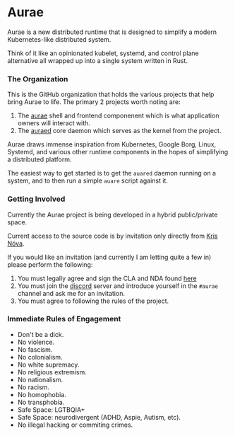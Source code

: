 # Aurae

Aurae is a new distributed runtime that is designed to simplify a modern Kubernetes-like distributed system. 

Think of it like an opinionated kubelet, systemd, and control plane alternative all wrapped up into a single system written in Rust.

### The Organization 

This is the GitHub organization that holds the various projects that help bring Aurae to life. The primary 2 projects worth noting are:

 1. The [aurae](https://github.com/aurae-runtime/aurae) shell and frontend componenent which is what application owners will interact with.
 2. The [auraed](https://github.com/aurae-runtime/auraed) core daemon which serves as the kernel from the project. 
 
 Aurae draws immense inspiration from Kubernetes, Google Borg, Linux, Systemd, and various other runtime components in the hopes of simplifying a distributed platform.
 
 The easiest way to get started is to get the `auared` daemon running on a system, and to then run a simple `auare` script against it.

### Getting Involved

Currently the Aurae project is being developed in a hybrid public/private space. 

Current access to the source code is by invitation only directly from [Kris Nóva](https://github.com/kris-nova). 

If you would like an invitation (and currently I am letting quite a few in) please perform the following:

 1. You must legally agree and sign the CLA and NDA found [here](https://github.com/aurae-runtime/authz)
 2. You must join the [discord](https://discord.gg/JqvvtUZkMD) server and introduce yourself in the `#aurae` channel and ask me for an invitation.
 3. You must agree to following the rules of the project.

### Immediate Rules of Engagement

 - Don't be a dick.
 - No violence.
 - No fascism.
 - No colonialism.
 - No white supremacy.
 - No religious extremism.
 - No nationalism.
 - No racism.
 - No homophobia.
 - No transphobia.
 - Safe Space: LGTBQIA+
 - Safe Space: neurodivergent (ADHD, Aspie, Autism, etc).
 - No illegal hacking or commiting crimes.
 
 
